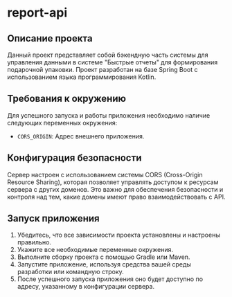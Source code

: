 # report-api

## Описание проекта

Данный проект представляет собой бэкендную часть системы для управления данными в
системе "Быстрые отчеты" для формирования подарочной упаковки. Проект разработан на
базе Spring Boot с использованием языка программирования Kotlin.

## Требования к окружению

Для успешного запуска и работы приложения необходимо наличие следующих переменных окружения:

- `CORS_ORIGIN`: Адрес внешнего приложения.

## Конфигурация безопасности

Сервер настроен с использованием системы CORS (Cross-Origin Resource Sharing),
которая позволяет управлять доступом к ресурсам сервера с других доменов.
Это важно для обеспечения безопасности и контроля над тем, какие домены имеют право взаимодействовать с API.

## Запуск приложения

1. Убедитесь, что все зависимости проекта установлены и настроены правильно.
2. Укажите все необходимые переменные окружения.
3. Выполните сборку проекта с помощью Gradle или Maven.
4. Запустите приложение, используя средства вашей среды разработки или командную строку.
5. После успешного запуска приложения оно будет доступно по адресу, указанному в конфигурации сервера.